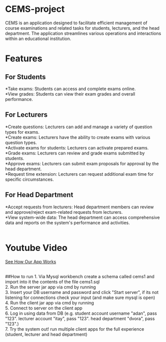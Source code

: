 # CEMS-project
CEMS is an application designed to facilitate efficient management of course examinations and related tasks for students, lecturers, and the head department. The application streamlines various operations and interactions within an educational institution.

# Features
## For Students
*Take exams: Students can access and complete exams online.<br>
*View grades: Students can view their exam grades and overall performance.

## For Lecturers
*Create questions: Lecturers can add and manage a variety of question types for exams.<br>
*Create exams: Lecturers have the ability to create exams with various question types.<br>
*Activate exams for students: Lecturers can activate prepared exams.<br>
*Grade exams: Lecturers can review and grade exams submitted by students.<br>
*Approve exams: Lecturers can submit exam proposals for approval by the head department.<br>
*Request time extension: Lecturers can request additional exam time for specific circumstances.<br>

## For Head Department
*Accept requests from lecturers: Head department members can review and approve/reject exam-related requests from lecturers.<br>
*View system-wide data: The head department can access comprehensive data and reports on the system's performance and activities.<br><br>

# Youtube Video
[See How Our App Works](https://www.youtube.com/watch?v=2MxUqiQuB-c)


<br>
##How to run
1. Via Mysql workbench create a schema called cems1 and import into it the contents of the file cems1.sql<br>
2. Run the server jar app via cmd by running <java -jar "path to jar file"><br>
3. Insert your DB username and password and click "Start server", if its not listening for connections check your input (and make sure mysql is open)<br>
4. Run the client jar app via cmd by running <java -jar "path to jar file"><br>
5. Connect to server on the client app <br>
6. Log in using data from DB (e.g. student account username "adan", pass "123". lecturer account "itay", pass "123". head department "dvora", pass "123".) <br>
7. Try the system out! run multiple client apps for the full experience (student, lecturer and head department)

